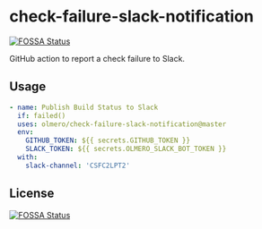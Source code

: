 # check-failure-slack-notification
[![FOSSA Status](https://app.fossa.com/api/projects/git%2Bgithub.com%2Folmero%2Fcheck-failure-slack-notification.svg?type=shield)](https://app.fossa.com/projects/git%2Bgithub.com%2Folmero%2Fcheck-failure-slack-notification?ref=badge_shield)


GitHub action to report a check failure to Slack.


## Usage

```yaml
- name: Publish Build Status to Slack
  if: failed()
  uses: olmero/check-failure-slack-notification@master
  env:
    GITHUB_TOKEN: ${{ secrets.GITHUB_TOKEN }} 
    SLACK_TOKEN: ${{ secrets.OLMERO_SLACK_BOT_TOKEN }} 
  with:
    slack-channel: 'CSFC2LPT2'
```


## License
[![FOSSA Status](https://app.fossa.com/api/projects/git%2Bgithub.com%2Folmero%2Fcheck-failure-slack-notification.svg?type=large)](https://app.fossa.com/projects/git%2Bgithub.com%2Folmero%2Fcheck-failure-slack-notification?ref=badge_large)